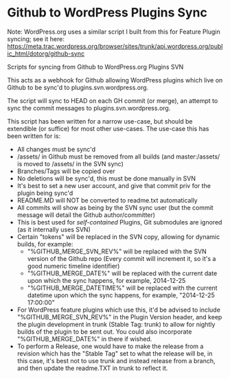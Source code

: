 Github to WordPress Plugins Sync
================================

Note: WordPress.org uses a similar script I built from this for Feature Plugin syncing; see it here: https://meta.trac.wordpress.org/browser/sites/trunk/api.wordpress.org/public_html/dotorg/github-sync

Scripts for syncing from Github to WordPress.org Plugins SVN

This acts as a webhook for Github allowing WordPress plugins which live on Github to be sync'd to plugins.svn.wordpress.org.

The script will sync to HEAD on each GH commit (or merge), an attempt to sync the commit messages to plugins.svn.wordpress.org.

This script has been written for a narrow use-case, but should be extendible (or suffice) for most other use-cases.
The use-case this has been written for is:
 * All changes must be sync'd
 * /assets/ in Github must be removed from all builds (and master:/assets/ is moved to /assets/ in the SVN sync)
 * Branches/Tags will be copied over
 * No deletions will be sync'd, this must be done manually in SVN
 * It's best to set a new user account, and give that commit priv for the plugin being sync'd
 * README.MD will NOT be converted to readme.txt automatically
 * All commits will show as being by the SVN sync user (but the commit message will detail the Github author/committer)
 * This is best used for *self-contained* Plugins, Git submodules are ignored (as it internally uses SVN)
 * Certain "tokens" will be replaced in the SVN copy, allowing for dynamic builds, for example:
   * "%GITHUB_MERGE_SVN_REV%" will be replaced with the SVN version of the Github repo (Every commit will increment it, so it's a good numeric timeline identifier)
   * "%GITHUB_MERGE_DATE%" will be replaced with the current date upon which the sync happens, for example, 2014-12-25
   * "%GITHUB_MERGE_DATETIME%" will be replaced with the current datetime upon which the sync happens, for example, "2014-12-25 17:00:00"
 * For WordPress feature plugins which use this, it'd be advised to include "%GITHUB_MERGE_SVN_REV%" in the Plugin Version header, and keep the plugin development in trunk (Stable Tag: trunk) to allow for nightly builds of the plugin to be sent out. You could also incorporate "%GITHUB_MERGE_DATE%" in there if wished.
 * To perform a Release, one would have to make the release from a revision which has the "Stable Tag" set to what the release will be, in this case, it's best not to use trunk and instead release from a branch, and then update the readme.TXT in trunk to reflect it.
